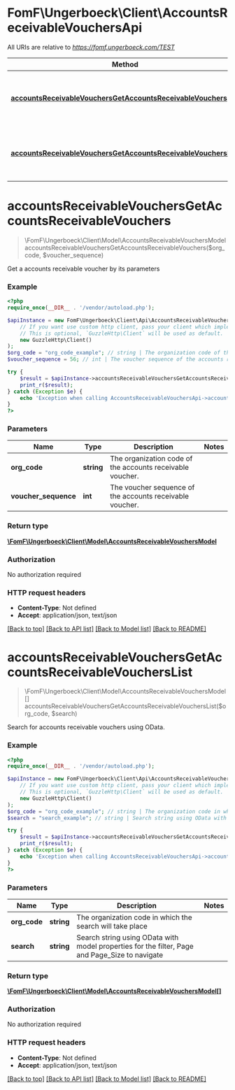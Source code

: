# FomF\Ungerboeck\Client\AccountsReceivableVouchersApi

All URIs are relative to *https://fomf.ungerboeck.com/TEST*

Method | HTTP request | Description
------------- | ------------- | -------------
[**accountsReceivableVouchersGetAccountsReceivableVouchers**](AccountsReceivableVouchersApi.md#accountsReceivableVouchersGetAccountsReceivableVouchers) | **GET** /api/v1/AccountsReceivableVouchers/{OrgCode}/{VoucherSequence} | Get a accounts receivable voucher by its parameters
[**accountsReceivableVouchersGetAccountsReceivableVouchersList**](AccountsReceivableVouchersApi.md#accountsReceivableVouchersGetAccountsReceivableVouchersList) | **GET** /api/v1/AccountsReceivableVouchers/{OrgCode} | Search for accounts receivable vouchers using OData.


# **accountsReceivableVouchersGetAccountsReceivableVouchers**
> \FomF\Ungerboeck\Client\Model\AccountsReceivableVouchersModel accountsReceivableVouchersGetAccountsReceivableVouchers($org_code, $voucher_sequence)

Get a accounts receivable voucher by its parameters

### Example
```php
<?php
require_once(__DIR__ . '/vendor/autoload.php');

$apiInstance = new FomF\Ungerboeck\Client\Api\AccountsReceivableVouchersApi(
    // If you want use custom http client, pass your client which implements `GuzzleHttp\ClientInterface`.
    // This is optional, `GuzzleHttp\Client` will be used as default.
    new GuzzleHttp\Client()
);
$org_code = "org_code_example"; // string | The organization code of the accounts receivable voucher.
$voucher_sequence = 56; // int | The voucher sequence of the accounts receivable voucher.

try {
    $result = $apiInstance->accountsReceivableVouchersGetAccountsReceivableVouchers($org_code, $voucher_sequence);
    print_r($result);
} catch (Exception $e) {
    echo 'Exception when calling AccountsReceivableVouchersApi->accountsReceivableVouchersGetAccountsReceivableVouchers: ', $e->getMessage(), PHP_EOL;
}
?>
```

### Parameters

Name | Type | Description  | Notes
------------- | ------------- | ------------- | -------------
 **org_code** | **string**| The organization code of the accounts receivable voucher. |
 **voucher_sequence** | **int**| The voucher sequence of the accounts receivable voucher. |

### Return type

[**\FomF\Ungerboeck\Client\Model\AccountsReceivableVouchersModel**](../Model/AccountsReceivableVouchersModel.md)

### Authorization

No authorization required

### HTTP request headers

 - **Content-Type**: Not defined
 - **Accept**: application/json, text/json

[[Back to top]](#) [[Back to API list]](../../README.md#documentation-for-api-endpoints) [[Back to Model list]](../../README.md#documentation-for-models) [[Back to README]](../../README.md)

# **accountsReceivableVouchersGetAccountsReceivableVouchersList**
> \FomF\Ungerboeck\Client\Model\AccountsReceivableVouchersModel[] accountsReceivableVouchersGetAccountsReceivableVouchersList($org_code, $search)

Search for accounts receivable vouchers using OData.

### Example
```php
<?php
require_once(__DIR__ . '/vendor/autoload.php');

$apiInstance = new FomF\Ungerboeck\Client\Api\AccountsReceivableVouchersApi(
    // If you want use custom http client, pass your client which implements `GuzzleHttp\ClientInterface`.
    // This is optional, `GuzzleHttp\Client` will be used as default.
    new GuzzleHttp\Client()
);
$org_code = "org_code_example"; // string | The organization code in which the search will take place
$search = "search_example"; // string | Search string using OData with model properties for the filter, Page and Page_Size to navigate

try {
    $result = $apiInstance->accountsReceivableVouchersGetAccountsReceivableVouchersList($org_code, $search);
    print_r($result);
} catch (Exception $e) {
    echo 'Exception when calling AccountsReceivableVouchersApi->accountsReceivableVouchersGetAccountsReceivableVouchersList: ', $e->getMessage(), PHP_EOL;
}
?>
```

### Parameters

Name | Type | Description  | Notes
------------- | ------------- | ------------- | -------------
 **org_code** | **string**| The organization code in which the search will take place |
 **search** | **string**| Search string using OData with model properties for the filter, Page and Page_Size to navigate |

### Return type

[**\FomF\Ungerboeck\Client\Model\AccountsReceivableVouchersModel[]**](../Model/AccountsReceivableVouchersModel.md)

### Authorization

No authorization required

### HTTP request headers

 - **Content-Type**: Not defined
 - **Accept**: application/json, text/json

[[Back to top]](#) [[Back to API list]](../../README.md#documentation-for-api-endpoints) [[Back to Model list]](../../README.md#documentation-for-models) [[Back to README]](../../README.md)

